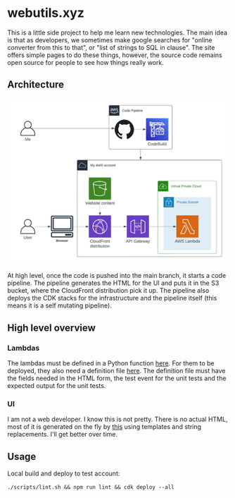 # webutils.xyz

This is a little side project to help me learn new technologies. The 
main idea is that as developers, we sometimes make google searches for
"online converter from this to that", or "list of strings to SQL in
clause". The site offers simple pages to do these things, however, the
source code remains open source for people to see how things really work.

## Architecture

![Architecture diagram](docs/architecture.jpeg)

At high level, once the code is pushed into the main branch, it starts a
code pipeline. The pipeline generates the HTML for the UI and puts it in the
S3 bucket, where the CloudFront distribution pick it up. The pipeline also
deploys the CDK stacks for the infrastructure and the pipeline itself (this
means it is a self mutating pipeline).

## High level overview

### Lambdas

The lambdas must be defined in a Python function [here](src/lambdas). For
them to be deployed, they also need a definition file
[here](lib/configs/lambdas). The definition file must have the fields
needed in the HTML form, the test event for the unit tests and the expected
output for the unit tests.

### UI

I am not a web developer. I know this is not pretty. There is no actual HTML,
most of it is generated on the fly by [this](src/generate_html.py) using
templates and string replacements. I'll get better over time.

## Usage

Local build and deploy to test account:

```shell
./scripts/lint.sh && npm run lint && cdk deploy --all
```

